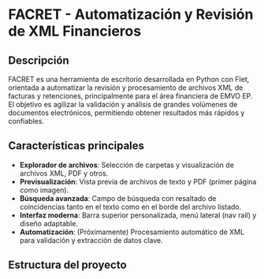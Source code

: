 # FACRET - Automatización y Revisión de XML Financieros

## Descripción

FACRET es una herramienta de escritorio desarrollada en Python con Flet, orientada a automatizar la revisión y procesamiento de archivos XML de facturas y retenciones, principalmente para el área financiera de EMVO EP. El objetivo es agilizar la validación y análisis de grandes volúmenes de documentos electrónicos, permitiendo obtener resultados más rápidos y confiables.

## Características principales

- **Explorador de archivos**: Selección de carpetas y visualización de archivos XML, PDF y otros.
- **Previsualización**: Vista previa de archivos de texto y PDF (primer página como imagen).
- **Búsqueda avanzada**: Campo de búsqueda con resaltado de coincidencias tanto en el texto como en el borde del archivo listado.
- **Interfaz moderna**: Barra superior personalizada, menú lateral (nav rail) y diseño adaptable.
- **Automatización**: (Próximamente) Procesamiento automático de XML para validación y extracción de datos clave.

## Estructura del proyecto

